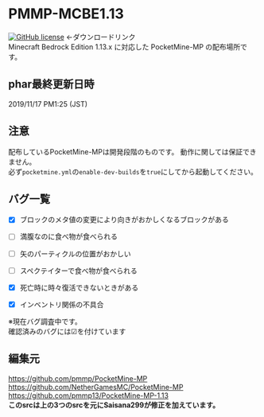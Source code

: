 # PMMP-MCBE1.13
[![GitHub license](https://img.shields.io/badge/pre_release-3.10.0+dev.-red)](https://github.com/Saisana299/PMMP-MCBE1.13/releases/tag/3.10.0%2Bdev9) ←ダウンロードリンク  
Minecraft Bedrock Edition 1.13.x に対応した PocketMine-MP の配布場所です。   

## phar最終更新日時
2019/11/17 PM1:25 (JST)

## 注意
配布しているPocketMine-MPは開発段階のものです。
動作に関しては保証できません。  
必ず`pocketmine.yml`の`enable-dev-builds`を`true`にしてから起動してください。

## バグ一覧
- [x] ブロックのメタ値の変更により向きがおかしくなるブロックがある
- [ ] 満腹なのに食べ物が食べられる
- [ ] 矢のパーティクルの位置がおかしい
- [ ] スペクテイターで食べ物が食べられる
- [x] 死亡時に時々復活できないときがある
- [x] インベントリ関係の不具合


※現在バグ調査中です。  
確認済みのバグには☑を付けています

## 編集元
https://github.com/pmmp/PocketMine-MP  
https://github.com/NetherGamesMC/PocketMine-MP  
https://github.com/pmmp13/PocketMine-MP-1.13  
**このsrcは上の3つのsrcを元にSaisana299が修正を加えています。**
